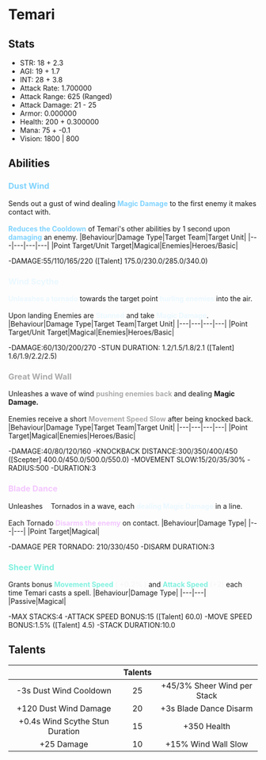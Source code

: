 # Temari
## Stats
- STR: 18 + 2.3
- AGI: 19 + 1.7
- INT: 28 + 3.8
- Attack Rate: 1.700000
- Attack Range: 625 (Ranged)
- Attack Damage: 21 - 25
- Armor: 0.000000
- Health: 200 + 0.300000
- Mana: 75 + -0.1
- Vision: 1800 | 800
## Abilities
### <b><font color='#7FD3FF'>Dust Wind</font></b>
Sends out a gust of wind dealing <b><font color='#7FD3FF'>Magic Damage</font></b> to the first enemy it makes contact with. <br><br><b><font color='#7FD3FF'>Reduces the Cooldown</font></b> of Temari's other abilities by 1 second upon <b><font color='#7FD3FF'>damaging</font></b> an enemy.
|Behaviour|Damage Type|Target Team|Target Unit|
|---|---|---|---|
|Point Target/Unit Target|Magical|Enemies|Heroes/Basic|

-DAMAGE:55/110/165/220 ([Talent] 175.0/230.0/285.0/340.0)
### <b><font color='#EAF8FF'>Wind Scythe</font></b>
<b><font color='#EAF8FF'>Unleashes a tornado</font></b> towards the target point <b><font color='#EAF8FF'>hurling enemies</font></b> into the air. <br><br> Upon landing Enemies are <b><font color='#EAF8FF'>Stunned</font></b> and take <b><font color='#EAF8FF'>Magic Damage</font></b>.
|Behaviour|Damage Type|Target Team|Target Unit|
|---|---|---|---|
|Point Target/Unit Target|Magical|Enemies|Heroes/Basic|

-DAMAGE:60/130/200/270
-STUN DURATION: 1.2/1.5/1.8/2.1 ([Talent] 1.6/1.9/2.2/2.5)
### <b><font color='#ababab'>Great Wind Wall</font></b>
Unleashes a wave of wind <b><font color='#ababab'>pushing enemies back</font></b> and dealing <b>Magic Damage.</b> <br><br> Enemies receive a short <b><font color='#ababab'>Movement Speed Slow</font></b> after being knocked back.
|Behaviour|Damage Type|Target Team|Target Unit|
|---|---|---|---|
|Point Target|Magical|Enemies|Heroes/Basic|

-DAMAGE:40/80/120/160
-KNOCKBACK DISTANCE:300/350/400/450 ([Scepter] 400.0/450.0/500.0/550.0)
-MOVEMENT SLOW:15/20/35/30%
-RADIUS:500
-DURATION:3
### <b><font color='#F3C6FF'>Blade Dance</font></b>
Unleashes <b><font color='#FFFFFF'>5</font></b> Tornados in a wave, each <b><font color='#EAF8FF'>dealing Magic Damage</font></b> in a line. <br><br> Each Tornado <b><font color='#F3C6FF'>Disarms the enemy</font></b> on contact.
|Behaviour|Damage Type|
|---|---|
|Point Target|Magical|

-DAMAGE PER TORNADO: 210/330/450
-DISARM DURATION:3
### <b><font color='#7FF1DF'>Sheer Wind</font></b>
Grants bonus <b><font color='#7FF1DF'>Movement Speed</font></b> <b><font color='#F7F7F7'>( +0.2% )</font></b> and <b><font color='#7FF1DF'>Attack Speed</font></b> <b><font color='#F7F7F7'>(+2)</font></b> each time Temari casts a spell.
|Behaviour|Damage Type|
|---|---|
|Passive|Magical|

-MAX STACKS:4
-ATTACK SPEED BONUS:15 ([Talent] 60.0)
-MOVE SPEED BONUS:1.5% ([Talent] 4.5)
-STACK DURATION:10.0
## Talents
| | Talents | |
| :---: | :---: | :---: |
| -3s Dust Wind Cooldown | 25 | +45/3% Sheer Wind per Stack |
| +120 Dust Wind Damage | 20 | +3s Blade Dance Disarm |
| +0.4s Wind Scythe Stun Duration | 15 | +350 Health |
| +25 Damage | 10 | +15% Wind Wall Slow |
